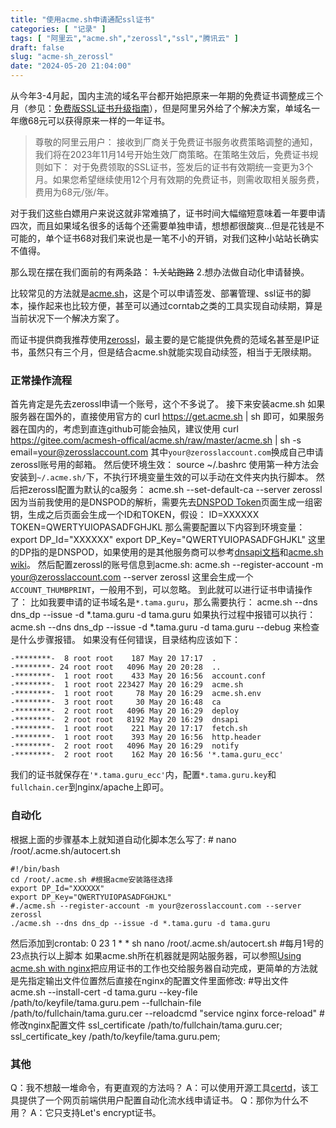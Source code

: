 ```yaml
---
title: "使用acme.sh申请通配ssl证书"
categories: [ "记录" ]
tags: [ "阿里云","acme.sh","zerossl","ssl","腾讯云" ]
draft: false
slug: "acme-sh_zerossl"
date: "2024-05-20 21:04:00"
---
```


从今年3-4月起，国内主流的域名平台都开始把原来一年期的免费证书调整成三个月（参见：[免费版SSL证书升级指南][1]），但是阿里另外给了个解决方案，单域名一年缴68元可以获得原来一样的一年证书。

> 尊敬的阿里云用户：
> 接收到厂商关于免费证书服务收费策略调整的通知，我们将在2023年11月14号开始生效厂商策略。在策略生效后，免费证书规则如下：
> 对于免费领取的SSL证书，签发后的证书有效期统一变更为3个月。如果您希望继续使用12个月有效期的免费证书，则需收取相关服务费，费用为68元/张/年。

对于我们这些白嫖用户来说这就非常难搞了，证书时间大幅缩短意味着一年要申请四次，而且如果域名很多的话每个还需要单独申请，想想都很酸爽...但是花钱是不可能的，单个证书68对我们来说也是一笔不小的开销，对我们这种小站站长确实不值得。


<!--more-->


那么现在摆在我们面前的有两条路：
~~1.关站跑路~~
2.想办法做自动化申请替换。

比较常见的方法就是[acme.sh][2]，这是个可以申请签发、部署管理、ssl证书的脚本，操作起来也比较方便，甚至可以通过corntab之类的工具实现自动续期，算是当前状况下一个解决方案了。

而证书提供商我推荐使用[zerossl][3]，最主要的是它能提供免费的范域名甚至是IP证书，虽然只有三个月，但是结合acme.sh就能实现自动续签，相当于无限续期。
### 正常操作流程
首先肯定是先去zerossl申请一个账号，这个不多说了。
接下来安装acme.sh
如果服务器在国外的，直接使用官方的
    curl https://get.acme.sh | sh
即可，如果服务器在国内的，考虑到直连github可能会抽风，建议使用
    curl https://gitee.com/acmesh-offical/acme.sh/raw/master/acme.sh | sh -s email=your@zerosslaccount.com
其中`your@zerosslaccount.com`换成自己申请zerossl账号用的邮箱。
然后使环境生效：
   source ~/.bashrc
使用第一种方法会安装到`~/.acme.sh/`下，不执行环境变量生效的可以手动在文件夹内执行脚本。
然后把zerossl配置为默认的ca服务：
    acme.sh --set-default-ca --server zerossl
因为当前我使用的是DNSPOD的解析，需要先去[DNSPOD Token][4]页面生成一组密钥，生成之后页面会生成一个ID和TOKEN，假设：
    ID=XXXXXX
    TOKEN=QWERTYUIOPASADFGHJKL
那么需要配置以下内容到环境变量：
    export DP_Id="XXXXXX"
    export DP_Key="QWERTYUIOPASADFGHJKL"
这里的DP指的是DNSPOD，如果使用的是其他服务商可以参考[dnsapi文档][5]和[acme.sh wiki][6]。
然后配置zerossl的账号信息到acme.sh:
    acme.sh --register-account -m your@zerosslaccount.com --server zerossl
这里会生成一个`ACCOUNT_THUMBPRINT`，一般用不到，可以忽略。
到此就可以进行证书申请操作了：
比如我要申请的证书域名是`*.tama.guru`，那么需要执行：
    acme.sh --dns dns_dp --issue -d *.tama.guru -d tama.guru
如果执行过程中报错可以执行：
    acme.sh --dns dns_dp --issue -d *.tama.guru -d tama.guru --debug
来检查是什么步骤报错。
如果没有任何错误，目录结构应该如下：

    -********-  8 root root    187 May 20 17:17  .
    -********- 24 root root   4096 May 20 20:28  ..
    -********-  1 root root    433 May 20 16:56  account.conf
    -********-  1 root root 223427 May 20 16:29  acme.sh
    -********-  1 root root     78 May 20 16:29  acme.sh.env
    -********-  3 root root     30 May 20 16:48  ca
    -********-  2 root root   4096 May 20 16:29  deploy
    -********-  2 root root   8192 May 20 16:29  dnsapi
    -********-  1 root root    221 May 20 17:17  fetch.sh
    -********-  1 root root    393 May 20 16:56  http.header
    -********-  2 root root   4096 May 20 16:29  notify
    -********-  2 root root    162 May 20 16:56 '*.tama.guru_ecc'
我们的证书就保存在`'*.tama.guru_ecc'`内，配置`*.tama.guru.key`和`fullchain.cer`到nginx/apache上即可。
### 自动化
根据上面的步骤基本上就知道自动化脚本怎么写了:
    # nano /root/.acme.sh/autocert.sh    
                                                                                                          
    #!/bin/bash
    cd /root/.acme.sh #根据acme安装路径选择
    export DP_Id="XXXXXX"
    export DP_Key="QWERTYUIOPASADFGHJKL"
    #./acme.sh --register-account -m your@zerosslaccount.com --server zerossl
    ./acme.sh --dns dns_dp --issue -d *.tama.guru -d tama.guru

然后添加到crontab:
    0 23 1 * * sh nano /root/.acme.sh/autocert.sh #每月1号的23点执行以上脚本
如果acme.sh所在机器就是网站服务器，可以参照[Using acme.sh with nginx][7]把应用证书的工作也交给服务器自动完成，更简单的方法就是先指定输出文件位置然后直接在nginx的配置文件里面修改:
    #导出文件
    acme.sh --install-cert -d tama.guru --key-file       /path/to/keyfile/tama.guru.pem  --fullchain-file /path/to/fullchain/tama.guru.cer --reloadcmd     "service nginx force-reload"
    #修改nginx配置文件
    ssl_certificate /path/to/fullchain/tama.guru.cer;
    ssl_certificate_key /path/to/keyfile/tama.guru.pem;
### 其他
Q：我不想敲一堆命令，有更直观的方法吗？
A：可以使用开源工具[certd][8]，该工具提供了一个网页前端供用户配置自动化流水线申请证书。
Q：那你为什么不用？
A：它只支持Let's encrypt证书。


  [1]: https://help.aliyun.com/zh/ssl-certificate/user-guide/upgrade-a-free-certificate-upgrade-a-free-certificate
  [2]: https://github.com/acmesh-official/acme.sh
  [3]: https://zerossl.com
  [4]: https://console.dnspod.cn/account/token/token
  [5]: https://github.com/acmesh-official/acme.sh/tree/master/dnsapi
  [6]: https://github.com/acmesh-official/acme.sh/wiki
  [7]: https://www.rmedgar.com/blog/using-acme-sh-with-nginx/
  [8]: https://github.com/certd/certd